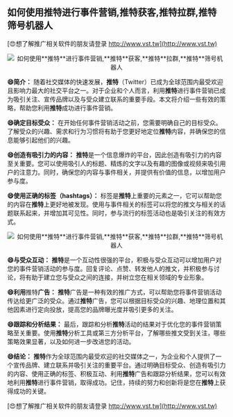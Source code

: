 ## **如何使用**推特**进行事件营销,**推特**获客,**推特**拉群,**推特**筛号机器人**

[😍想了解推广相关软件的朋友请登录 http://www.vst.tw](http://www.vst.tw)

 <center><img src="https://vst.tw/MP4/tuiguang/png/1.png" alt="如何使用**推特**进行事件营销,**推特**获客,**推特**拉群,**推特**筛号机器人"></center>

**😄简介：**
随着社交媒体的快速发展，**推特**（Twitter）已成为全球范围内最受欢迎且影响力最大的社交平台之一。对于企业和个人而言，利用**推特**进行事件营销已成为吸引关注、宣传品牌以及与受众建立联系的重要手段。本文将介绍一些有效的策略，帮助您利用**推特**成功进行事件营销。

**😄确定目标受众：**
在开始任何事件营销活动之前，您需要明确自己的目标受众。了解受众的兴趣、需求和行为习惯将有助于您更好地定位**推特**内容，并确保您的信息能够引起他们的兴趣。

**😄创造有吸引力的内容：**
**推特**是一个信息爆炸的平台，因此创造有吸引力的内容至关重要。您可以使用吸引人的标题、精炼的文字以及有趣的图像或视频来吸引用户的注意力。同时，确保您的内容与事件相关，并提供有价值的信息，以增加用户参与度。

**😄使用正确的标签（hashtags）：**
标签是**推特**上重要的元素之一，它可以帮助您的内容在**推特**上更好地被发现。使用与事件相关的标签可以将您的推文与相关的话题联系起来，并增加其可见性。同时，参与流行的标签活动也是吸引关注的有效方式。

 <center><img src="https://vst.tw/MP4/tuiguang/png/5.png" alt="如何使用**推特**进行事件营销,**推特**获客,**推特**拉群,**推特**筛号机器人"></center>

**😄与受众互动：**
**推特**是一个互动性很强的平台，积极与受众互动可以增加用户对您的事件营销活动的参与度。回复评论、点赞、转发他人的推文，并积极参与讨论，将有助于建立您与受众之间的连接，并树立您在相关领域的专业形象。

**😄利用**推特**广告：**
**推特**广告是一种有效的推广方式，可以帮助您将事件营销活动传达给更广泛的受众。通过**推特**广告，您可以根据目标受众的兴趣、地理位置和其他因素进行定向投放，提高您的品牌曝光度并吸引更多的关注。

**😄跟踪和分析结果：**
最后，跟踪和分析**推特**活动的结果对于优化您的事件营销策略至关重要。使用**推特**分析工具或第三方分析平台，了解哪些推文受到关注，哪些策略效果显著，以及如何进一步改进您的活动。

**😄结论：**
**推特**作为全球范围内最受欢迎的社交媒体之一，为企业和个人提供了一个宣传品牌、建立联系并吸引关注的重要平台。通过明确目标受众、创造有吸引力的内容、使用正确的标签、积极互动、利用**推特**广告和跟踪分析结果，您可以有效地利用**推特**进行事件营销，取得成功。记住，持续的努力和创新将是您在**推特**上获得成功的关键。

[😍想了解推广相关软件的朋友请登录 http://www.vst.tw](http://www.vst.tw)



